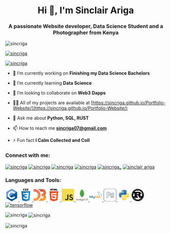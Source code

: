 <h1 align="center">Hi 👋, I'm Sinclair Ariga</h1>
<h3 align="center">A passionate Website developer, Data Science Student and a Photographer from Kenya</h3>

<p align="left"> <img src="https://komarev.com/ghpvc/?username=sincriga&label=Profile%20views&color=0e75b6&style=flat" alt="sincriga" /> </p>

<p align="left"> <a href="https://github.com/ryo-ma/github-profile-trophy"><img src="https://github-profile-trophy.vercel.app/?username=sincriga" alt="sincriga" /></a> </p>

<p align="left"> <a href="https://twitter.com/sincriga" target="blank"><img src="https://img.shields.io/twitter/follow/sincriga?logo=twitter&style=for-the-badge" alt="sincriga" /></a> </p>

- 🔭 I’m currently working on **Finishing my Data Science Bachelors**

- 🌱 I’m currently learning **Data Science**

- 👯 I’m looking to collaborate on **Web3 Dapps**

- 👨‍💻 All of my projects are available at [https://sincriga.github.io/Portfolio-Website/](https://sincriga.github.io/Portfolio-Website/)

- 💬 Ask me about **Python, SQL, RUST**

- 📫 How to reach me **sincriga07@gmail.com**

- ⚡ Fun fact **I Calm Collected and Coll**

<h3 align="left">Connect with me:</h3>
<p align="left">
<a href="https://twitter.com/sincriga" target="blank"><img align="center" src="https://raw.githubusercontent.com/rahuldkjain/github-profile-readme-generator/master/src/images/icons/Social/twitter.svg" alt="sincriga" height="30" width="40" /></a>
<a href="https://linkedin.com/in/sincriga" target="blank"><img align="center" src="https://raw.githubusercontent.com/rahuldkjain/github-profile-readme-generator/master/src/images/icons/Social/linked-in-alt.svg" alt="sincriga" height="30" width="40" /></a>
<a href="https://kaggle.com/sincriga" target="blank"><img align="center" src="https://raw.githubusercontent.com/rahuldkjain/github-profile-readme-generator/master/src/images/icons/Social/kaggle.svg" alt="sincriga" height="30" width="40" /></a>
<a href="https://fb.com/sincriga" target="blank"><img align="center" src="https://raw.githubusercontent.com/rahuldkjain/github-profile-readme-generator/master/src/images/icons/Social/facebook.svg" alt="sincriga" height="30" width="40" /></a>
<a href="https://instagram.com/sincriga_" target="blank"><img align="center" src="https://raw.githubusercontent.com/rahuldkjain/github-profile-readme-generator/master/src/images/icons/Social/instagram.svg" alt="sincriga_" height="30" width="40" /></a>
<a href="https://www.youtube.com/c/sinclair ariga" target="blank"><img align="center" src="https://raw.githubusercontent.com/rahuldkjain/github-profile-readme-generator/master/src/images/icons/Social/youtube.svg" alt="sinclair ariga" height="30" width="40" /></a>
</p>

<h3 align="left">Languages and Tools:</h3>
<p align="left"> <a href="https://www.cprogramming.com/" target="_blank" rel="noreferrer"> <img src="https://raw.githubusercontent.com/devicons/devicon/master/icons/c/c-original.svg" alt="c" width="40" height="40"/> </a> <a href="https://www.w3schools.com/css/" target="_blank" rel="noreferrer"> <img src="https://raw.githubusercontent.com/devicons/devicon/master/icons/css3/css3-original-wordmark.svg" alt="css3" width="40" height="40"/> </a> <a href="https://d3js.org/" target="_blank" rel="noreferrer"> <img src="https://raw.githubusercontent.com/devicons/devicon/master/icons/d3js/d3js-original.svg" alt="d3js" width="40" height="40"/> </a> <a href="https://www.w3.org/html/" target="_blank" rel="noreferrer"> <img src="https://raw.githubusercontent.com/devicons/devicon/master/icons/html5/html5-original-wordmark.svg" alt="html5" width="40" height="40"/> </a> <a href="https://developer.mozilla.org/en-US/docs/Web/JavaScript" target="_blank" rel="noreferrer"> <img src="https://raw.githubusercontent.com/devicons/devicon/master/icons/javascript/javascript-original.svg" alt="javascript" width="40" height="40"/> </a> <a href="https://www.mongodb.com/" target="_blank" rel="noreferrer"> <img src="https://raw.githubusercontent.com/devicons/devicon/master/icons/mongodb/mongodb-original-wordmark.svg" alt="mongodb" width="40" height="40"/> </a> <a href="https://www.mysql.com/" target="_blank" rel="noreferrer"> <img src="https://raw.githubusercontent.com/devicons/devicon/master/icons/mysql/mysql-original-wordmark.svg" alt="mysql" width="40" height="40"/> </a> <a href="https://www.photoshop.com/en" target="_blank" rel="noreferrer"> <img src="https://raw.githubusercontent.com/devicons/devicon/master/icons/photoshop/photoshop-line.svg" alt="photoshop" width="40" height="40"/> </a> <a href="https://www.python.org" target="_blank" rel="noreferrer"> <img src="https://raw.githubusercontent.com/devicons/devicon/master/icons/python/python-original.svg" alt="python" width="40" height="40"/> </a> <a href="https://www.rust-lang.org" target="_blank" rel="noreferrer"> <img src="https://raw.githubusercontent.com/devicons/devicon/master/icons/rust/rust-plain.svg" alt="rust" width="40" height="40"/> </a> <a href="https://www.tensorflow.org" target="_blank" rel="noreferrer"> <img src="https://www.vectorlogo.zone/logos/tensorflow/tensorflow-icon.svg" alt="tensorflow" width="40" height="40"/> </a> </p>

<p><img align="left" src="https://github-readme-stats.vercel.app/api/top-langs?username=sincriga&show_icons=true&locale=en&layout=compact" alt="sincriga" /></p>

<p>&nbsp;<img align="center" src="https://github-readme-stats.vercel.app/api?username=sincriga&show_icons=true&locale=en" alt="sincriga" /></p>

<p><img align="center" src="https://github-readme-streak-stats.herokuapp.com/?user=sincriga&" alt="sincriga" /></p>
